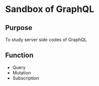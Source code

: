 # Sandbox of GraphQL

## Purpose

To study server side codes of GraphQL

## Function

* Query
* Mutation
* Subscription

